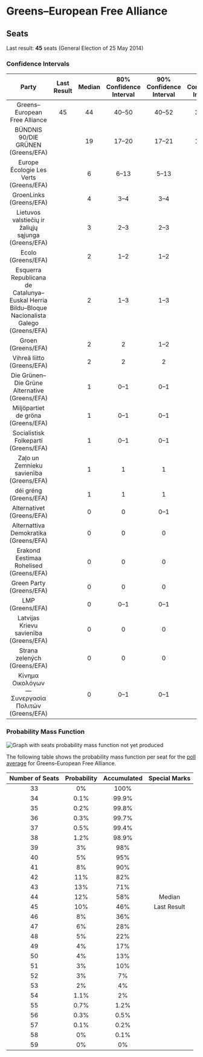 # Greens–European Free Alliance

## Seats

Last result: **45** seats (General Election of 25 May 2014)

### Confidence Intervals

| Party | Last Result | Median | 80% Confidence Interval | 90% Confidence Interval | 95% Confidence Interval | 99% Confidence Interval |
|:-----:|:-----------:|:------:|:-----------------------:|:-----------------------:|:-----------------------:|:-----------------------:|
| Greens–European Free Alliance | 45 | 44 | 40–50 | 40–52 | 39–53 | 36–56 |
| BÜNDNIS 90/DIE GRÜNEN (Greens/EFA) | | 19 | 17–20 | 17–21 | 16–21 | 15–22 |
| Europe Écologie Les Verts (Greens/EFA) | | 6 | 6–13 | 5–13 | 5–16 | 0–16 |
| GroenLinks (Greens/EFA) | | 4 | 3–4 | 3–4 | 3–4 | 3–5 |
| Lietuvos valstiečių ir žaliųjų sąjunga (Greens/EFA) | | 3 | 2–3 | 2–3 | 2–3 | 2–3 |
| Ecolo (Greens/EFA) | | 2 | 1–2 | 1–2 | 1–2 | 1–2 |
| Esquerra Republicana de Catalunya–Euskal Herria Bildu–Bloque Nacionalista Galego (Greens/EFA) | | 2 | 1–3 | 1–3 | 1–3 | 1–3 |
| Groen (Greens/EFA) | | 2 | 2 | 1–2 | 1–2 | 1–2 |
| Vihreä liitto (Greens/EFA) | | 2 | 2 | 2 | 2 | 2–3 |
| Die Grünen–Die Grüne Alternative (Greens/EFA) | | 1 | 0–1 | 0–1 | 0–1 | 0–1 |
| Miljöpartiet de gröna (Greens/EFA) | | 1 | 0–1 | 0–1 | 0–1 | 0–1 |
| Socialistisk Folkeparti (Greens/EFA) | | 1 | 0–1 | 0–1 | 0–1 | 0–1 |
| Zaļo un Zemnieku savienība (Greens/EFA) | | 1 | 1 | 1 | 1–2 | 1–2 |
| déi gréng (Greens/EFA) | | 1 | 1 | 1 | 1 | 1 |
| Alternativet (Greens/EFA) | | 0 | 0 | 0–1 | 0–1 | 0–1 |
| Alternattiva Demokratika (Greens/EFA) | | 0 | 0 | 0 | 0 | 0 |
| Erakond Eestimaa Rohelised (Greens/EFA) | | 0 | 0 | 0 | 0 | 0 |
| Green Party (Greens/EFA) | | 0 | 0 | 0 | 0 | 0–1 |
| LMP (Greens/EFA) | | 0 | 0–1 | 0–1 | 0–1 | 0–1 |
| Latvijas Krievu savienība (Greens/EFA) | | 0 | 0 | 0 | 0 | 0 |
| Strana zelených (Greens/EFA) | | 0 | 0 | 0 | 0 | 0 |
| Κίνημα Οικολόγων—Συνεργασία Πολιτών (Greens/EFA) | | 0 | 0–1 | 0–1 | 0–1 | 0–1 |

### Probability Mass Function

![Graph with seats probability mass function not yet produced](average-seats-pmf-greens–europeanfreealliance.png "Seats Probability Mass Function")

The following table shows the probability mass function per seat for the [poll average](average.html) for Greens–European Free Alliance.

| Number of Seats | Probability | Accumulated | Special Marks |
|:---------------:|:-----------:|:-----------:|:-------------:|
| 33 | 0% | 100% |  |
| 34 | 0.1% | 99.9% |  |
| 35 | 0.2% | 99.8% |  |
| 36 | 0.3% | 99.7% |  |
| 37 | 0.5% | 99.4% |  |
| 38 | 1.2% | 98.9% |  |
| 39 | 3% | 98% |  |
| 40 | 5% | 95% |  |
| 41 | 8% | 90% |  |
| 42 | 11% | 82% |  |
| 43 | 13% | 71% |  |
| 44 | 12% | 58% | Median |
| 45 | 10% | 46% | Last Result |
| 46 | 8% | 36% |  |
| 47 | 6% | 28% |  |
| 48 | 5% | 22% |  |
| 49 | 4% | 17% |  |
| 50 | 4% | 13% |  |
| 51 | 3% | 10% |  |
| 52 | 3% | 7% |  |
| 53 | 2% | 4% |  |
| 54 | 1.1% | 2% |  |
| 55 | 0.7% | 1.2% |  |
| 56 | 0.3% | 0.5% |  |
| 57 | 0.1% | 0.2% |  |
| 58 | 0% | 0.1% |  |
| 59 | 0% | 0% |  |


